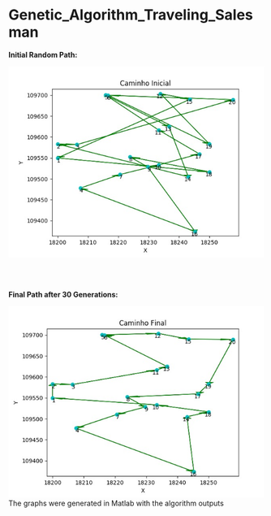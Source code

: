 # Genetic_Algorithm_Traveling_Salesman

**Initial Random Path:**

<img src="Images/Path_Initial.png">

<br><br>

**Final Path after 30 Generations:**

<img src="Images/Path_Final.png">

<br>
The graphs were generated in Matlab with the algorithm outputs
